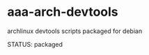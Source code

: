 aaa-arch-devtools
========================

archlinux devtools scripts packaged for debian

STATUS: packaged
